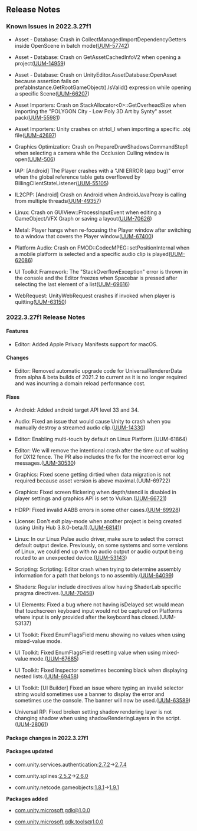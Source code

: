 ## Release Notes

### Known Issues in 2022.3.27f1

-   Asset - Database: Crash in CollectManagedImportDependencyGetters inside OpenScene in batch mode([UUM-57742](https://issuetracker.unity3d.com/issues/crash-in-collectmanagedimportdependencygetters-inside-openscene-in-batch-mode))

-   Asset - Database: Crash on GetAssetCachedInfoV2 when opening a project([UUM-14959](https://issuetracker.unity3d.com/issues/crash-on-getassetcachedinfov2-when-opening-a-project))

-   Asset - Database: Crash on UnityEditor.AssetDatabase:OpenAsset because assertion fails on prefabInstance.GetRootGameObject().IsValid() expression while opening a specific Scene([UUM-66207](https://issuetracker.unity3d.com/issues/crash-on-unityeditor-dot-assetdatabase-openasset-because-assertion-fails-on-prefabinstance-dot-getrootgameobject-dot-isvalid-expression-while-opening-a-specific-scene))

-   Asset Importers: Crash on StackAllocator\<0\>::GetOverheadSize when importing the "POLYGON City - Low Poly 3D Art by Synty" asset pack([UUM-55981](https://issuetracker.unity3d.com/issues/crash-on-stackallocator-getoverheadsize-when-importing-the-polygon-city-low-poly-3d-art-by-synty-asset-pack))

-   Asset Importers: Unity crashes on strtol_l when importing a specific .obj file([UUM-42697](https://issuetracker.unity3d.com/issues/unity-crashes-on-strtol-l-when-importing-a-specific-obj-file))

-   Graphics Optimization: Crash on PrepareDrawShadowsCommandStep1 when selecting a camera while the Occlusion Culling window is open([UUM-506](https://issuetracker.unity3d.com/issues/crash-on-preparedrawshadowscommandstep1-when-selecting-a-camera-while-the-occlusion-culling-window-is-open))

-   IAP: \[Android\] The Player crashes with a \"JNI ERROR (app bug)\" error when the global reference table gets overflowed by BillingClientStateListener([UUM-55105](https://issuetracker.unity3d.com/issues/android-the-player-crashes-with-a-jni-error-app-bug-error-when-the-global-reference-table-gets-overflowed-by-billingclientstatelistener))

-   IL2CPP: \[Android\] Crash on Android when AndroidJavaProxy is calling from multiple threads([UUM-49357](https://issuetracker.unity3d.com/issues/android-crash-on-android-when-androidjavaproxy-is-calling-from-multiple-threads))

-   Linux: Crash on GUIView::ProcessInputEvent when editing a GameObject/VFX Graph or saving a layout([UUM-70626](https://issuetracker.unity3d.com/issues/linux-crash-on-guiview-processinputevent-when-editing-a-gameobject-slash-vfx-graph-or-saving-a-layout))

-   Metal: Player hangs when re-focusing the Player window after switching to a window that covers the Player window([UUM-67400](https://issuetracker.unity3d.com/issues/player-hangs-when-re-focusing-the-player-window-after-switching-to-a-window-that-covers-the-player-window))

-   Platform Audio: Crash on FMOD::CodecMPEG::setPositionInternal when a mobile platform is selected and a specific audio clip is played([UUM-62086](https://issuetracker.unity3d.com/issues/crash-on-fmod-codecmpeg-setpositioninternal-when-a-mobile-platform-is-selected-and-a-specific-audio-clip-is-played))

-   UI Toolkit Framework: The \"StackOverflowException\" error is thrown in the console and the Editor freezes when Spacebar is pressed after selecting the last element of a list([UUM-69616](https://issuetracker.unity3d.com/issues/the-stackoverflowexception-error-is-thrown-in-the-console-and-the-editor-freezes-when-spacebar-is-pressed-after-selecting-the-last-element-of-a-list))

-   WebRequest: UnityWebRequest crashes if invoked when player is quitting([UUM-63150](https://issuetracker.unity3d.com/issues/unitywebrequest-crashes-if-invoked-when-player-is-quitting))

### 2022.3.27f1 Release Notes

#### Features

-   Editor: Added Apple Privacy Manifests support for macOS.

#### Changes

-   Editor: Removed automatic upgrade code for UniversalRendererData from alpha &amp; beta builds of 2021.2 to current as it is no longer required and was incurring a domain reload performance cost.

#### Fixes

-   Android: Added android target API level 33 and 34.

-   Audio: Fixed an issue that would cause Unity to crash when you manually destroy a streamed audio clip.([UUM-14330](https://issuetracker.unity3d.com/issues/crash-on-purecall-when-repeatedly-creating-playing-stopping-and-deleting-audio))

-   Editor: Enabling multi-touch by default on Linux Platform.(UUM-61864)

-   Editor: We will remove the intentional crash after the time out of waiting for DX12 fence. The PR also includes the fix for the incorrect error log messages.([UUM-30530](https://issuetracker.unity3d.com/issues/crash-on-d3d12fence-wait-when-disabling-and-reenabling-reflection-probes))

-   Graphics: Fixed scene getting dirtied when data migration is not required because asset version is above maximal.(UUM-69722)

-   Graphics: Fixed screen flickering when depth/stencil is disabled in player settings and graphics API is set to Vulkan.([UUM-66721](https://issuetracker.unity3d.com/issues/android-graphics-the-screen-is-flickering-or-the-player-crashes-after-rotating-the-device-when-disable-depth-and-stencil-is-enabled-and-graphics-api-is-set-to-vulkan))

-   HDRP: Fixed invalid AABB errors in some other cases.([UUM-69928](https://issuetracker.unity3d.com/issues/invalid-aabb-inaabb-errors-still-happening-in-some-projects))

-   License: Don\'t exit play-mode when another project is being created (using Unity Hub 3.8.0-beta.1).([UUM-68141](https://issuetracker.unity3d.com/issues/editor-exits-play-mode-when-another-project-is-being-created-using-unity-hub-3-dot-8-0-beta-dot-1))

-   Linux: In our Linux Pulse audio driver, make sure to select the correct default output device. Previously, on some systems and some versions of Linux, we could end up with no audio output or audio output being routed to an unexpected device.([UUM-53143](https://issuetracker.unity3d.com/issues/linux-no-audio-output-when-playing-audio))

-   Scripting: Scripting: Editor crash when trying to determine assembly information for a path that belongs to no assembly.([UUM-64099](https://issuetracker.unity3d.com/issues/crash-on-getgroupnamefromguid-when-opening-a-specific-project))

-   Shaders: Regular include directives allow having ShaderLab specific pragma directives.([UUM-70458](https://issuetracker.unity3d.com/issues/shaderlab-pragmas-are-no-longer-allowed-in-regular-include-directives))

-   UI Elements: Fixed a bug where not having isDelayed set would mean that touchscreen keyboard input would not be captured on Platforms where input is only provided after the keyboard has closed.(UUM-53137)

-   UI Toolkit: Fixed EnumFlagsField menu showing no values when using mixed-value mode.

-   UI Toolkit: Fixed EnumFlagsField resetting value when using mixed-value mode.([UUM-67685](https://issuetracker.unity3d.com/issues/enum-flag-field-resets-to-the-first-value-in-the-inspector-when-selecting-multiple-objects-with-different-enum-flag-field-values))

-   UI Toolkit: Fixed Inspector sometimes becoming black when displaying nested lists.([UUM-69458](https://issuetracker.unity3d.com/issues/nested-lists-in-scriptable-objects-crash-the-inspector-and-the-assertion-failed-console-error-appears-when-expanding-an-empty-nested-list-in-the-inspector))

-   UI Toolkit: \[UI Builder\] Fixed an issue where typing an invalid selector string would sometimes use a banner to display the error and sometimes use the console. The banner will now be used.([UUM-63589](https://issuetracker.unity3d.com/issues/naming-selectors-with-improper-character-combinations-in-ui-builder-logs-errors-and-has-inconsistent-indications-to-users))

-   Universal RP: Fixed broken setting shadow rendering layer is not changing shadow when using shadowRenderingLayers in the script.([UUM-28061](https://issuetracker.unity3d.com/issues/setting-shadow-rendering-layer-is-not-changing-shadow-when-using-shadowrenderinglayers-in-the-script))

#### Package changes in 2022.3.27f1

#### Packages updated

-   com.unity.services.authentication:[2.7.2](https://docs.unity3d.com/Packages/com.unity.services.authentication@2.7//changelog/CHANGELOG.html)&#x2192;[2.7.4](https://docs.unity3d.com/Packages/com.unity.services.authentication@2.7//changelog/CHANGELOG.html)

-   com.unity.splines:[2.5.2](https://docs.unity3d.com/Packages/com.unity.splines@2.5//changelog/CHANGELOG.html)&#x2192;[2.6.0](https://docs.unity3d.com/Packages/com.unity.splines@2.6//changelog/CHANGELOG.html)

-   com.unity.netcode.gameobjects:[1.8.1](https://docs.unity3d.com/Packages/com.unity.netcode.gameobjects@1.8//changelog/CHANGELOG.html)&#x2192;[1.9.1](https://docs.unity3d.com/Packages/com.unity.netcode.gameobjects@1.9//changelog/CHANGELOG.html)

**Packages added**

-   [com.unity.microsoft.gdk@1.0.0](https://docs.unity3d.com/Packages/com.unity.microsoft.gdk@1.0//changelog/CHANGELOG.html)

-   [com.unity.microsoft.gdk.tools@1.0.0](https://docs.unity3d.com/Packages/com.unity.microsoft.gdk.tools@1.0//changelog/CHANGELOG.html)
